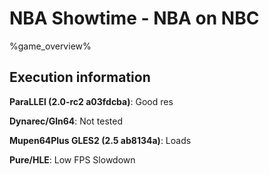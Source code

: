 # NBA Showtime - NBA on NBC 

%game_overview%

## Execution information

**ParaLLEl (2.0-rc2 a03fdcba)**: Good res

**Dynarec/Gln64**: Not tested

**Mupen64Plus GLES2 (2.5 ab8134a)**: Loads

**Pure/HLE**: Low FPS Slowdown